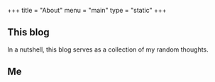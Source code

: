+++
title = "About"
menu = "main"
type = "static"
+++

## This blog
In a nutshell, this blog serves as a collection of my random thoughts.

## Me

